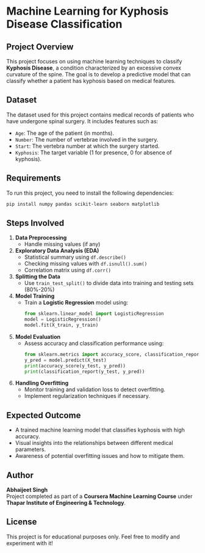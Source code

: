 # Machine Learning for Kyphosis Disease Classification

## Project Overview
This project focuses on using machine learning techniques to classify **Kyphosis Disease**, a condition characterized by an excessive convex curvature of the spine. The goal is to develop a predictive model that can classify whether a patient has kyphosis based on medical features.

## Dataset
The dataset used for this project contains medical records of patients who have undergone spinal surgery. It includes features such as:
- `Age`: The age of the patient (in months).
- `Number`: The number of vertebrae involved in the surgery.
- `Start`: The vertebra number at which the surgery started.
- `Kyphosis`: The target variable (1 for presence, 0 for absence of kyphosis).

## Requirements
To run this project, you need to install the following dependencies:
```bash
pip install numpy pandas scikit-learn seaborn matplotlib
```

## Steps Involved
1. **Data Preprocessing**
   - Handle missing values (if any)
2. **Exploratory Data Analysis (EDA)**
   - Statistical summary using `df.describe()`
   - Checking missing values with `df.isnull().sum()`
   - Correlation matrix using `df.corr()`
3. **Splitting the Data**
   - Use `train_test_split()` to divide data into training and testing sets (80%-20%)
4. **Model Training**
   - Train a **Logistic Regression** model using:
     ```python
     from sklearn.linear_model import LogisticRegression
     model = LogisticRegression()
     model.fit(X_train, y_train)
     ```
5. **Model Evaluation**
   - Assess accuracy and classification performance using:
     ```python
     from sklearn.metrics import accuracy_score, classification_report
     y_pred = model.predict(X_test)
     print(accuracy_score(y_test, y_pred))
     print(classification_report(y_test, y_pred))
     ```
6. **Handling Overfitting**
   - Monitor training and validation loss to detect overfitting.
   - Implement regularization techniques if necessary.

## Expected Outcome
- A trained machine learning model that classifies kyphosis with high accuracy.
- Visual insights into the relationships between different medical parameters.
- Awareness of potential overfitting issues and how to mitigate them.

## Author
**Abhaijeet Singh**  
Project completed as part of a **Coursera Machine Learning Course** under **Thapar Institute of Engineering & Technology**.

## License
This project is for educational purposes only. Feel free to modify and experiment with it!

